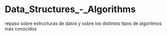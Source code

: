 # Data_Structures_-_Algorithms
repaso sobre estructuras de datos y sobre los distintos tipos de algoritmos más conocidos
